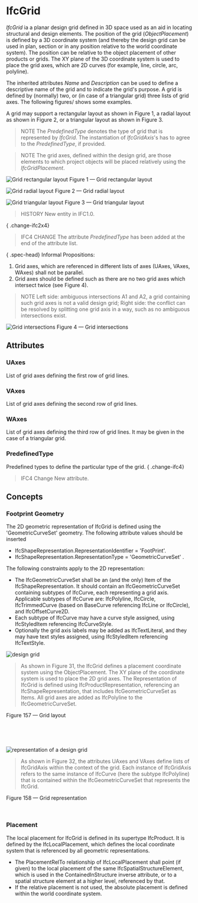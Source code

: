 # IfcGrid

_IfcGrid_ ia a planar design grid defined in 3D space used as an aid in locating structural and design elements. The position of the grid (_ObjectPlacement_) is defined by a 3D coordinate system (and thereby the design grid can be used in plan, section or in any position relative to the world coordinate system). The position can be relative to the object placement of other products or grids. The XY plane of the 3D coordinate system is used to place the grid axes, which are 2D curves (for example, line, circle, arc, polyline).

The inherited attributes _Name_ and _Description_ can be used to define a descriptive name of the grid and to indicate the grid's purpose. A grid is defined by (normally) two, or (in case of a triangular grid) three lists of grid axes. The following figures/ shows some examples.

A grid may support a rectangular layout as shown in Figure 1, a radial layout as shown in Figure 2, or a triangular layout as shown in Figure 3.

> NOTE  The _PredefinedType_ denotes the type of grid that is represented by _IfcGrid_. The instantiation of _IfcGridAxis_'s has to agree to the _PredefinedType_, if provided.

> NOTE  The grid axes, defined within the design grid, are those elements to which project objects will be placed relatively using the _IfcGridPlacement_.

![Grid rectangular layout](../../../../figures/ifcdesigngrid-type1.gif)
Figure 1 &mdash; Grid rectangular layout

![Grid radial layout](../../../../figures/ifcdesigngrid-type2.gif)
Figure 2 &mdash; Grid radial layout

![Grid triangular layout](../../../../figures/ifcdesigngrid-type3.gif)
Figure 3 &mdash; Grid triangular layout

> HISTORY  New entity in IFC1.0.

{ .change-ifc2x4}
> IFC4 CHANGE  The attribute _PredefinedType_ has been added at the end of the attribute list.



{ .spec-head}
Informal Propositions:

 1. Grid axes, which are referenced in different lists of axes (UAxes, VAxes, WAxes) shall not be parallel.
 2. Grid axes should be defined such as there are no two grid axes which intersect twice (see Figure 4).

> NOTE  Left side: ambiguous intersections A1 and A2, a grid containing such grid axes is not a valid design grid;  Right side: the conflict can be resolved by splitting one grid axis in a way, such as no ambiguous intersections exist.

![Grid intersections](../../../../figures/ifcdesigngrid-ip2.gif)
Figure 4 &mdash; Grid intersections

## Attributes

### UAxes
List of grid axes defining the first row of grid lines.

### VAxes
List of grid axes defining the second row of grid lines.

### WAxes
List of grid axes defining the third row of grid lines. It may be given in the case of a triangular grid.

### PredefinedType
Predefined types to define the particular type of the grid.
{ .change-ifc4}
> IFC4 Change  New attribute.

## Concepts

### Footprint Geometry


 The 2D geometric representation of IfcGrid is defined
 using the 'GeometricCurveSet' geometry. The following
 attribute values should be inserted



* IfcShapeRepresentation.RepresentationIdentifier =
 'FootPrint'.
* IfcShapeRepresentation.RepresentationType =
 'GeometricCurveSet' .



 The following constraints apply to the 2D representation:



* The IfcGeometricCurveSet shall be an (and the
 only) Item of the IfcShapeRepresentation. It
 should contain an IfcGeometricCurveSet containing
 subtypes of IfcCurve, each representing a grid axis.
 Applicable subtypes of IfcCurve are:
 IfcPolyline, IfcCircle, IfcTrimmedCurve
 (based on BaseCurve referencing IfcLine or
 IfcCircle), and IfcOffsetCurve2D.
* Each subtype of IfcCurve may have a curve style
 assigned, using IfcStyledItem referencing
 IfcCurveStyle.
* Optionally the grid axis labels may be added as
 IfcTextLiteral, and they may have text styles
 assigned, using IfcStyledItem referencing
 IfcTextStyle.


![design grid](../../../../figures/ifcdesigngrid-layout1.gif)

>
>  As shown in Figure 31, the IfcGrid defines a
>  placement coordinate system using the
>  ObjectPlacement. The XY plane of the
>  coordinate system is used to place the 2D grid axes.
>  The Representation of IfcGrid is
>  defined using IfcProductRepresentation,
>  referencing an IfcShapeRepresentation, that
>  includes IfcGeometricCurveSet as
>  Items. All grid axes are added as
>  IfcPolyline to the
>  IfcGeometricCurveSet.
>


Figure 157 — Grid layout




  





  



![representation of a design grid](../../../../figures/ifcgrid-representation.png)

>
>  As shown in Figure 32, the attributes UAxes
>  and VAxes define lists of IfcGridAxis
>  within the context of the grid. Each instance of
>  IfcGridAxis refers to the same instance of
>  IfcCurve (here the subtype IfcPolyline)
>  that is contained within the
>  IfcGeometricCurveSet that represents the
>  IfcGrid.
>


Figure 158 — Grid representation




  





### Placement


 The local placement for IfcGrid is defined in its
 supertype IfcProduct. It is defined by the
 IfcLocalPlacement, which defines the local coordinate
 system that is referenced by all geometric representations.



* The PlacementRelTo relationship of
 IfcLocalPlacement shall point (if given) to the local
 placement of the same IfcSpatialStructureElement,
 which is used in the ContainedInStructure inverse
 attribute, or to a spatial structure element at a higher
 level, referenced by that.
* If the relative placement is not used, the absolute
 placement is defined within the world coordinate system.



